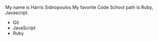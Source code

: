 My name is Harris Sidiropoulos
My favorite Code School path is Ruby, Javascript.

* Git
* JavaScript
* Ruby
